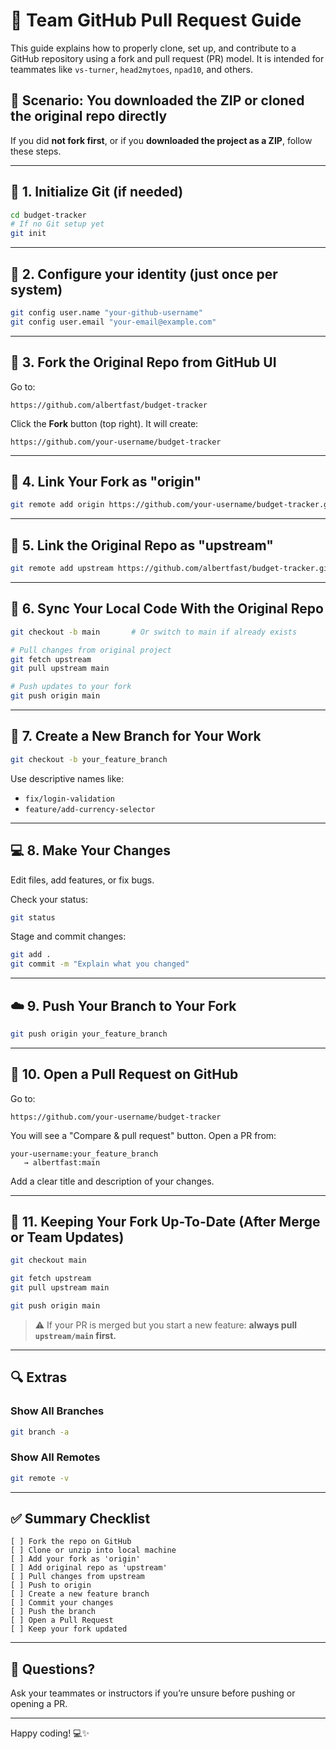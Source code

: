 # 🧠 Team GitHub Pull Request Guide

This guide explains how to properly clone, set up, and contribute to a GitHub repository using a fork and pull request (PR) model. It is intended for teammates like `vs-turner`, `head2mytoes`, `npad10`, and others.

## 🔰 Scenario: You downloaded the ZIP or cloned the original repo directly
If you did **not fork first**, or if you **downloaded the project as a ZIP**, follow these steps.

---

## 🧱 1. Initialize Git (if needed)
```bash
cd budget-tracker
# If no Git setup yet
git init
```

---

## 🙋 2. Configure your identity (just once per system)
```bash
git config user.name "your-github-username"
git config user.email "your-email@example.com"
```

---

## 🍴 3. Fork the Original Repo from GitHub UI
Go to:
```
https://github.com/albertfast/budget-tracker
```
Click the **Fork** button (top right). It will create:
```
https://github.com/your-username/budget-tracker
```

---

## 🔗 4. Link Your Fork as "origin"
```bash
git remote add origin https://github.com/your-username/budget-tracker.git
```

---

## 🧬 5. Link the Original Repo as "upstream"
```bash
git remote add upstream https://github.com/albertfast/budget-tracker.git
```

---

## 🔄 6. Sync Your Local Code With the Original Repo
```bash
git checkout -b main       # Or switch to main if already exists

# Pull changes from original project
git fetch upstream
git pull upstream main

# Push updates to your fork
git push origin main
```

---

## 🌿 7. Create a New Branch for Your Work
```bash
git checkout -b your_feature_branch
```
Use descriptive names like:
- `fix/login-validation`
- `feature/add-currency-selector`

---

## 💻 8. Make Your Changes
Edit files, add features, or fix bugs.

Check your status:
```bash
git status
```

Stage and commit changes:
```bash
git add .
git commit -m "Explain what you changed"
```

---

## ☁️ 9. Push Your Branch to Your Fork
```bash
git push origin your_feature_branch
```

---

## 🔀 10. Open a Pull Request on GitHub
Go to:
```
https://github.com/your-username/budget-tracker
```
You will see a "Compare & pull request" button. Open a PR from:
```
your-username:your_feature_branch
   → albertfast:main
```
Add a clear title and description of your changes.

---

## 🧭 11. Keeping Your Fork Up-To-Date (After Merge or Team Updates)
```bash
git checkout main

git fetch upstream
git pull upstream main

git push origin main
```

> ⚠️ If your PR is merged but you start a new feature: **always pull `upstream/main` first.**

---

## 🔍 Extras

### Show All Branches
```bash
git branch -a
```

### Show All Remotes
```bash
git remote -v
```

---

## ✅ Summary Checklist
```
[ ] Fork the repo on GitHub
[ ] Clone or unzip into local machine
[ ] Add your fork as 'origin'
[ ] Add original repo as 'upstream'
[ ] Pull changes from upstream
[ ] Push to origin
[ ] Create a new feature branch
[ ] Commit your changes
[ ] Push the branch
[ ] Open a Pull Request
[ ] Keep your fork updated
```

---

## 💬 Questions?
Ask your teammates or instructors if you’re unsure before pushing or opening a PR.

---

Happy coding! 💻✨

